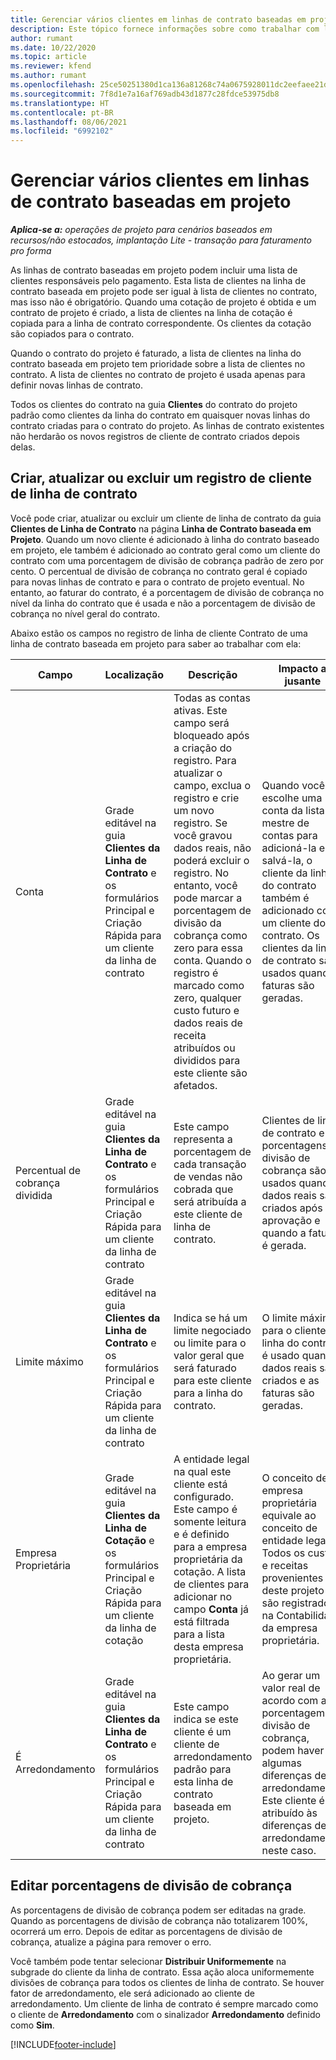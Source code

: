 ```yaml
---
title: Gerenciar vários clientes em linhas de contrato baseadas em projeto
description: Este tópico fornece informações sobre como trabalhar com linhas de contrato e contratos que contêm vários clientes.
author: rumant
ms.date: 10/22/2020
ms.topic: article
ms.reviewer: kfend
ms.author: rumant
ms.openlocfilehash: 25ce50251380d1ca136a81268c74a0675928011dc2eefaee21df83cdd62845a9
ms.sourcegitcommit: 7f8d1e7a16af769adb43d1877c28fdce53975db8
ms.translationtype: HT
ms.contentlocale: pt-BR
ms.lasthandoff: 08/06/2021
ms.locfileid: "6992102"
---
```

# <a name="manage-multiple-customers-on-project-based-contract-lines"></a>Gerenciar vários clientes em linhas de contrato baseadas em projeto

_**Aplica-se a:** operações de projeto para cenários baseados em recursos/não estocados, implantação Lite - transação para faturamento pro forma_

As linhas de contrato baseadas em projeto podem incluir uma lista de clientes responsáveis pelo pagamento. Esta lista de clientes na linha de contrato baseada em projeto pode ser igual à lista de clientes no contrato, mas isso não é obrigatório. Quando uma cotação de projeto é obtida e um contrato de projeto é criado, a lista de clientes na linha de cotação é copiada para a linha de contrato correspondente. Os clientes da cotação são copiados para o contrato.

Quando o contrato do projeto é faturado, a lista de clientes na linha do contrato baseada em projeto tem prioridade sobre a lista de clientes no contrato. A lista de clientes no contrato de projeto é usada apenas para definir novas linhas de contrato.

Todos os clientes do contrato na guia **Clientes** do contrato do projeto padrão como clientes da linha do contrato em quaisquer novas linhas do contrato criadas para o contrato do projeto. As linhas de contrato existentes não herdarão os novos registros de cliente de contrato criados depois delas.

## <a name="create-update-or-delete-a-contract-line-customer-record"></a>Criar, atualizar ou excluir um registro de cliente de linha de contrato

Você pode criar, atualizar ou excluir um cliente de linha de contrato da guia **Clientes de Linha de Contrato** na página **Linha de Contrato baseada em Projeto**. Quando um novo cliente é adicionado à linha do contrato baseado em projeto, ele também é adicionado ao contrato geral como um cliente do contrato com uma porcentagem de divisão de cobrança padrão de zero por cento. O percentual de divisão de cobrança no contrato geral é copiado para novas linhas de contrato e para o contrato de projeto eventual. No entanto, ao faturar do contrato, é a porcentagem de divisão de cobrança no nível da linha do contrato que é usada e não a porcentagem de divisão de cobrança no nível geral do contrato. 

Abaixo estão os campos no registro de linha de cliente Contrato de uma linha de contrato baseada em projeto para saber ao trabalhar com ela:

| Campo | Localização | Descrição | Impacto a jusante |
| --- | --- | --- | --- |
| Conta | Grade editável na guia **Clientes da Linha de Contrato** e os formulários Principal e Criação Rápida para um cliente da linha de contrato | Todas as contas ativas. Este campo será bloqueado após a criação do registro. Para atualizar o campo, exclua o registro e crie um novo registro. Se você gravou dados reais, não poderá excluir o registro. No entanto, você pode marcar a porcentagem de divisão da cobrança como zero para essa conta. Quando o registro é marcado como zero, qualquer custo futuro e dados reais de receita atribuídos ou divididos para este cliente são afetados. | Quando você escolhe uma conta da lista mestre de contas para adicioná-la e salvá-la, o cliente da linha do contrato também é adicionado como um cliente do contrato. Os clientes da linha de contrato são usados quando faturas são geradas. |
| Percentual de cobrança dividida | Grade editável na guia **Clientes da Linha de Contrato** e os formulários Principal e Criação Rápida para um cliente da linha de contrato | Este campo representa a porcentagem de cada transação de vendas não cobrada que será atribuída a este cliente de linha de contrato. | Clientes de linha de contrato e porcentagens de divisão de cobrança são usados quando dados reais são criados após a aprovação e quando a fatura é gerada. |
| Limite máximo | Grade editável na guia **Clientes da Linha de Contrato** e os formulários Principal e Criação Rápida para um cliente da linha de contrato | Indica se há um limite negociado ou limite para o valor geral que será faturado para este cliente para a linha do contrato. | O limite máximo para o cliente da linha do contrato é usado quando dados reais são criados e as faturas são geradas. |
| Empresa Proprietária | Grade editável na guia **Clientes da Linha de Cotação** e os formulários Principal e Criação Rápida para um cliente da linha de cotação | A entidade legal na qual este cliente está configurado. Este campo é somente leitura e é definido para a empresa proprietária da cotação. A lista de clientes para adicionar no campo **Conta** já está filtrada para a lista desta empresa proprietária. | O conceito de empresa proprietária equivale ao conceito de entidade legal. Todos os custos e receitas provenientes deste projeto são registrados na Contabilidade da empresa proprietária. |
| É Arredondamento | Grade editável na guia **Clientes da Linha de Contrato** e os formulários Principal e Criação Rápida para um cliente da linha de contrato | Este campo indica se este cliente é um cliente de arredondamento padrão para esta linha de contrato baseada em projeto. | Ao gerar um valor real de acordo com a porcentagem de divisão de cobrança, podem haver algumas diferenças de arredondamento. Este cliente é atribuído às diferenças de arredondamento neste caso. |

## <a name="edit-billing-split-percentages"></a>Editar porcentagens de divisão de cobrança

As porcentagens de divisão de cobrança podem ser editadas na grade. Quando as porcentagens de divisão de cobrança não totalizarem 100%, ocorrerá um erro. Depois de editar as porcentagens de divisão de cobrança, atualize a página para remover o erro.

Você também pode tentar selecionar **Distribuir Uniformemente** na subgrade do cliente da linha de contrato. Essa ação aloca uniformemente divisões de cobrança para todos os clientes de linha de contrato. Se houver fator de arredondamento, ele será adicionado ao cliente de arredondamento. Um cliente de linha de contrato é sempre marcado como o cliente de **Arredondamento** com o sinalizador **Arredondamento** definido como **Sim**.


[!INCLUDE[footer-include](../includes/footer-banner.md)]